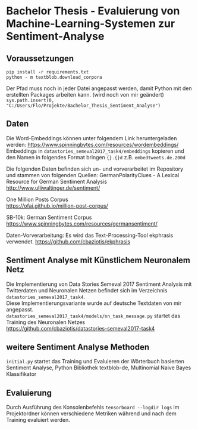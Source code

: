 # Bachelor Thesis - Evaluierung von Machine-Learning-Systemen zur Sentiment-Analyse

## Voraussetzungen
`pip install -r requirements.txt` <br>
`python - m textblob.download_corpora` <br>

Der Pfad muss noch in jeder Datei angepasst werden, damit Python mit den erstellten Packages arbeiten kann. (wird noch von mir geändert)
`sys.path.insert(0, "C:/Users/Flo/Projekte/Bachelor_Thesis_Sentiment_Analyse")`

## Daten
Die Word-Embeddings können unter folgendem Link heruntergeladen werden:
https://www.spinningbytes.com/resources/wordembeddings/ <br>
Embeddings in `datastories_semeval2017_task4/embeddings` kopieren und den Namen in folgendes Format bringen `{}.{}d` z.B. `embedtweets.de.200d`

Die folgenden Daten befinden sich un- und vorverarbeitet im Repository und stammen von folgenden Quellen:
GermanPolarityClues - A Lexical Resource for German Sentiment Analysis <br>
http://www.ulliwaltinger.de/sentiment/

One Million Posts Corpus <br>
https://ofai.github.io/million-post-corpus/

SB-10k: German Sentiment Corpus <br>
https://www.spinningbytes.com/resources/germansentiment/

Daten-Vorverarbeitung:
Es wird das Text-Processing-Tool ekphrasis verwendet.
https://github.com/cbaziotis/ekphrasis

## Sentiment Analyse mit Künstlichem Neuronalem Netz
Die Implementierung von Data Stories Semeval 2017 Sentiment Analysis mit Twitterdaten und Neuronalen Netzen befindet sich im Verzeichnis `datastories_semeval2017_task4`. <br>
Diese Implementierungsvariante wurde auf deutsche Textdaten von mir angepasst.<br>
`datastories_semeval2017_task4/models/nn_task_message.py` startet das Training des Neuronalen Netzes<br>
https://github.com/cbaziotis/datastories-semeval2017-task4

## weitere Sentiment Analyse Methoden
`initial.py` startet das Training und Evaluieren der Wörterbuch basierten Sentiment Analyse, Python Bibliothek textblob-de, Multinomial Naive Bayes Klassifikator

## Evaluierung
Durch Ausführung des Konsolenbefehls `tensorboard --logdir logs` im Projektordner können verschiedene Metriken während und nach dem Training evaluiert werden.
